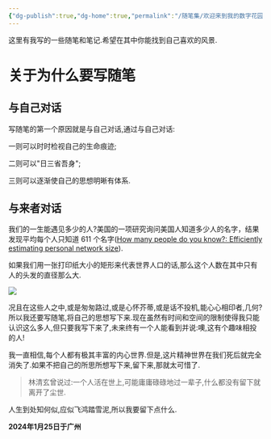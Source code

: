 ```yaml
---
{"dg-publish":true,"dg-home":true,"permalink":"/随笔集/欢迎来到我的数字花园!/","tags":["gardenEntry"],"dgPassFrontmatter":true}
---
```


这里有我写的一些随笔和笔记.希望在其中你能找到自己喜欢的风景.

# 关于为什么要写随笔

## 与自己对话

写随笔的第一个原因就是与自己对话,通过与自己对话:

一则可以时时检视自己的生命痕迹;

二则可以"日三省吾身";

三则可以逐渐使自己的思想明晰有体系.

## 与来者对话

我们的一生能遇见多少的人?美国的一项研究询问美国人知道多少人的名字，结果发现平均每个人只知道 611 个名字([How many people do you know?: Efficiently estimating personal network size](https://www.ncbi.nlm.nih.gov/pmc/articles/PMC3666355/)).

如果我们用一张打印纸大小的矩形来代表世界人口的话,那么这个人数在其中只有人的头发的直径那么大.

![](/img/user/随笔集/attachments/@随笔集前言.png)

况且在这些人之中,或是匆匆路过,或是心怀芥蒂,或是话不投机,能心心相印者,几何?所以我还要写随笔,将自己的思想写下来.现在虽然有时间和空间的限制使得我只能认识这么多人,但只要我写下来了,未来终有一个人能看到并说:噢,这有个趣味相投的人!

我一直相信,每个人都有极其丰富的内心世界.但是,这片精神世界在我们死后就完全消失了.如果不把自己的所思所想写下来,留下来,那就太可惜了.

>林清玄曾说过:一个人活在世上,可能庸庸碌碌地过一辈子,什么都没有留下就离开了尘世.

人生到处知何似,应似飞鸿踏雪泥,所以我要留下点什么.

**2024年1月25日于广州**

